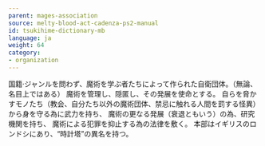 ```yaml
---
parent: mages-association
source: melty-blood-act-cadenza-ps2-manual
id: tsukihime-dictionary-mb
language: ja
weight: 64
category:
- organization
---
```


国籍·ジャンルを問わず、魔術を学ぶ者たちによって作られた自衛団体。（無論、名目上ではある）
魔術を管理し、隠匿し、その発展を使命とする。
自らを脅かすモノたち（教会、自分たち以外の魔術団体、禁忌に触れる人間を罰する怪異）から身を守る為に武力を持ち、
魔術の更なる発展（衰退ともいう）の為、研究機関を持ち、
魔術による犯罪を抑止する為の法律を敷く。
本部はイギリスのロンドシにあり、“時計塔”の異名を持つ。
